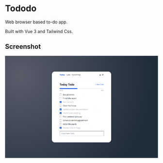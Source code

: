# Tododo

Web browser based to-do app.

Built with Vue 3 and Tailwind Css.

## Screenshot

![Tododo](screenshot.png)

